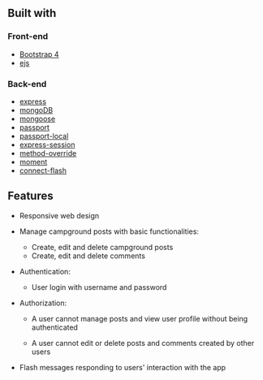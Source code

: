 ## Built with

### Front-end

* [Bootstrap 4](https://getbootstrap.com/docs/4.3/getting-started/introduction/)
* [ejs](http://ejs.co/)

### Back-end

* [express](https://expressjs.com/)
* [mongoDB](https://www.mongodb.com/)
* [mongoose](http://mongoosejs.com/)
* [passport](http://www.passportjs.org/)
* [passport-local](https://github.com/jaredhanson/passport-local#passport-local)
* [express-session](https://github.com/expressjs/session#express-session)
* [method-override](https://github.com/expressjs/method-override#method-override)
* [moment](https://momentjs.com/)
* [connect-flash](https://github.com/jaredhanson/connect-flash#connect-flash)

## Features

* Responsive web design

* Manage campground posts with basic functionalities:

  * Create, edit and delete campground posts 
  * Create, edit and delete comments

* Authentication:
  
  * User login with username and password


* Authorization:

  * A user cannot manage posts and view user profile without being authenticated

  * A user cannot edit or delete posts and comments created by other users

* Flash messages responding to users' interaction with the app


